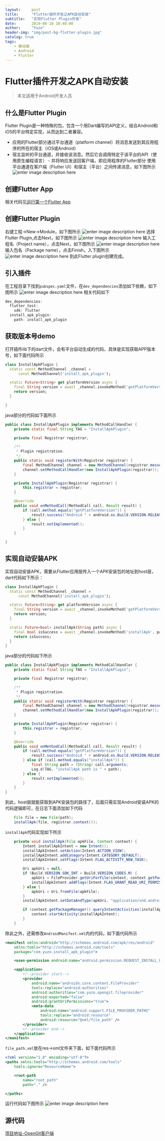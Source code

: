 ```yaml
---
layout:     post
title:      "Flutter插件开发之APK自动安装"
subtitle:   "实现Flutter Plugin开发"
date:       2019-06-10 18:48:00
author:     "Yuzo"
header-img: "img/post-bg-flutter-plugin.jpg"
catalog: true
tags:
    - 移动端
    - Android
    - Flutter
---
```


# Flutter插件开发之APK自动安装
> 本文适用于Android开发人员

## 什么是Flutter Plugin
Flutter Plugin是一种特殊的包，包含一个用Dart编写的API定义，结合Android和iOS的平台特定实现，从而达到二者兼容。
* 应用的Flutter部分通过平台通道（platform channel）将消息发送到其应用程序的所在的宿主（iOS或Android）
* 宿主监听的平台通道，并接收该消息。然后它会调用特定于该平台的API（使用原生编程语言） - 并将响应发送回客户端，即应用程序的Flutter部分
使用平台通道在客户端（Flutter UI）和宿主（平台）之间传递消息，如下图所示
![enter image description here](https://user-gold-cdn.xitu.io/2019/6/13/16b503a5c035d43b?w=580&h=647&f=png&s=23232)
## 创建Flutter App
相关代码见[运行第一个Flutter App](https://yuzopro.github.io/2019/04/11/%E8%BF%90%E8%A1%8C%E7%AC%AC%E4%B8%80%E4%B8%AAFlutter-App/)
## 创建Flutter Plugin
右键工程->New->Module，如下图所示
![enter image description here](https://user-gold-cdn.xitu.io/2019/6/13/16b503a5bbf6a11d?w=1380&h=520&f=png&s=208733)
选择Flutter Plugin,点击Next，如下图所示
![enter image description here](https://user-gold-cdn.xitu.io/2019/6/13/16b503a5be0f4ceb?w=1300&h=924&f=png&s=89559)
输入工程名（Project name），点击Next，如下图所示
![enter image description here](https://user-gold-cdn.xitu.io/2019/6/13/16b503a5bdf74031?w=1290&h=920&f=png&s=110969)
输入包名（Package name），点击Finish，入下图所示
![enter image description here](https://user-gold-cdn.xitu.io/2019/6/13/16b503a5c679c2b1?w=1288&h=916&f=png&s=108041)
到此Flutter plugin创建完成。
## 引入插件
在工程目录下找到`pubspec.yaml`文件，在`dev_dependencies`添加如下依赖，如下图所示
![enter image description here](https://user-gold-cdn.xitu.io/2019/6/13/16b503a5bdde3e21?w=1690&h=1024&f=png&s=656966)
相关代码如下
```dart
dev_dependencies:
  flutter_test:
    sdk: flutter
  install_apk_plugin:
    path: install_apk_plugin
```
## 获取版本号demo
打开插件lib下的dart文件，会有平台自动生成的代码，具体是实现获取APP版本号，如下面代码所示

```dart
class InstallApkPlugin {
  static const MethodChannel _channel =
      const MethodChannel('install_apk_plugin');

  static Future<String> get platformVersion async {
    final String version = await _channel.invokeMethod('getPlatformVersion');
    return version;
  }

}
```

java部分的代码如下面所示

```java
public class InstallApkPlugin implements MethodCallHandler {
    private static final String TAG = "InstallApkPlugin";

    private final Registrar registrar;

    /**
     * Plugin registration.
     */
    public static void registerWith(Registrar registrar) {
        final MethodChannel channel = new MethodChannel(registrar.messenger(), "install_apk_plugin");
        channel.setMethodCallHandler(new InstallApkPlugin(registrar));
    }

    private InstallApkPlugin(Registrar registrar) {
        this.registrar = registrar;
    }

    @Override
    public void onMethodCall(MethodCall call, Result result) {
        if (call.method.equals("getPlatformVersion")) {
            result.success("Android " + android.os.Build.VERSION.RELEASE);
        } else {
            result.notImplemented();
        }
    }

}
```
## 实现自动安装APK
实现自动安装APK，需要从Flutter应用层传入一个APK安装包的地址到host层，dart代码如下所示：
```dart
class InstallApkPlugin {
  static const MethodChannel _channel =
      const MethodChannel('install_apk_plugin');

  static Future<String> get platformVersion async {
    final String version = await _channel.invokeMethod('getPlatformVersion');
    return version;
  }

  static Future<bool> installApk(String path) async {
    final bool isSuccess = await _channel.invokeMethod('installApk', path);
    return isSuccess;
  }
}
```
java部分的代码如下所示
```java
public class InstallApkPlugin implements MethodCallHandler {
    private static final String TAG = "InstallApkPlugin";

    private final Registrar registrar;

    /**
     * Plugin registration.
     */
    public static void registerWith(Registrar registrar) {
        final MethodChannel channel = new MethodChannel(registrar.messenger(), "install_apk_plugin");
        channel.setMethodCallHandler(new InstallApkPlugin(registrar));
    }

    private InstallApkPlugin(Registrar registrar) {
        this.registrar = registrar;
    }

    @Override
    public void onMethodCall(MethodCall call, Result result) {
        if (call.method.equals("getPlatformVersion")) {
            result.success("Android " + android.os.Build.VERSION.RELEASE);
        } else if (call.method.equals("installApk")) {
            final String path = (String) call.arguments;
            Log.d(TAG, "installApk path is " + path);
        } else {
            result.notImplemented();
        }
    }
}
```
到此，host层就能获取到APK安装包的路径了，后面只需实现Android安装APK的代码逻辑即可，在日志下面添加如下代码
```java
    File file = new File(path);
    installApk(file, registrar.context());
```
`installApk`代码实现如下所示
```java
    private void installApk(File apkFile, Context context) {
        Intent installApkIntent = new Intent();
        installApkIntent.setAction(Intent.ACTION_VIEW);
        installApkIntent.addCategory(Intent.CATEGORY_DEFAULT);
        installApkIntent.setFlags(Intent.FLAG_ACTIVITY_NEW_TASK);

        Uri apkUri = null;
        if (Build.VERSION.SDK_INT > Build.VERSION_CODES.M) {
            apkUri = FileProvider.getUriForFile(context, context.getPackageName() + ".fileprovider", apkFile);
            installApkIntent.addFlags(Intent.FLAG_GRANT_READ_URI_PERMISSION);
        } else {
            apkUri = Uri.fromFile(apkFile);
        }
        installApkIntent.setDataAndType(apkUri, "application/vnd.android.package-archive");

        if (context.getPackageManager().queryIntentActivities(installApkIntent, 0).size() > 0) {
            context.startActivity(installApkIntent);
        }
    }
```
除此之外，还需修改`AndroidManifest.xml`内的代码，如下面代码所示
```xml
<manifest xmlns:android="http://schemas.android.com/apk/res/android"
    xmlns:tools="http://schemas.android.com/tools"
    package="com.yuzo.install_apk_plugin">

    <uses-permission android:name="android.permission.REQUEST_INSTALL_PACKAGES" />

    <application>
        <!--provider start-->
        <provider
            android:name="androidx.core.content.FileProvider"
            tools:replace="android:authorities"
            android:authorities="com.yuzo.opengit.fileprovider"
            android:exported="false"
            android:grantUriPermissions="true">
            <meta-data
                android:name="android.support.FILE_PROVIDER_PATHS"
                tools:replace="android:resource"
                android:resource="@xml/file_path" />
        </provider>
        <!--provider end-->
    </application>
</manifest>
```
`file_path.xml`放在res->xml文件夹下面，如下面代码所示
```xml
<?xml version="1.0" encoding="utf-8"?>
<paths xmlns:tools="http://schemas.android.com/tools"
    tools:ignore="ResourceName">

    <root-path
        name="root_path"
        path="." />

</paths>
```
运行代码如下图所示
![enter image description here](https://user-gold-cdn.xitu.io/2019/6/13/16b503a6721e5c36?w=360&h=640&f=gif&s=221406)

## 源代码
[项目地址-OpenGit客户端](https://github.com/Yuzopro/OpenGit_Flutter)